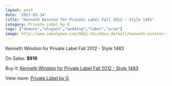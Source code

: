 ```yaml
---
layout: post
date: '2017-03-14'
title: "Kenneth Winston for Private Label Fall 2012 - Style 1483"
category: Private Label by G
tags: ["demure","elegant","wedding","label","prom"]
image: http://www.idealgown.com/9661-thickbox_default/kenneth-winston-for-private-label-fall-2012-style-1483.jpg
---
```

Kenneth Winston for Private Label Fall 2012 - Style 1483

On Sales: **$916**
<a href="https://www.idealgown.com/en/private-label-by-g/3991-kenneth-winston-for-private-label-fall-2012-style-1483.html"><amp-img layout="responsive" width="600" height="600" src="//www.idealgown.com/9661-thickbox_default/kenneth-winston-for-private-label-fall-2012-style-1483.jpg" alt="Kenneth Winston for Private Label Fall 2012 - Style 1483 0" /></a>
<a href="https://www.idealgown.com/en/private-label-by-g/3991-kenneth-winston-for-private-label-fall-2012-style-1483.html"><amp-img layout="responsive" width="600" height="600" src="//www.idealgown.com/9663-thickbox_default/kenneth-winston-for-private-label-fall-2012-style-1483.jpg" alt="Kenneth Winston for Private Label Fall 2012 - Style 1483 1" /></a>
<a href="https://www.idealgown.com/en/private-label-by-g/3991-kenneth-winston-for-private-label-fall-2012-style-1483.html"><amp-img layout="responsive" width="600" height="600" src="//www.idealgown.com/9662-thickbox_default/kenneth-winston-for-private-label-fall-2012-style-1483.jpg" alt="Kenneth Winston for Private Label Fall 2012 - Style 1483 2" /></a>

Buy it: [Kenneth Winston for Private Label Fall 2012 - Style 1483](https://www.idealgown.com/en/private-label-by-g/3991-kenneth-winston-for-private-label-fall-2012-style-1483.html "Kenneth Winston for Private Label Fall 2012 - Style 1483")

View more: [Private Label by G](https://www.idealgown.com/en/46-private-label-by-g "Private Label by G")